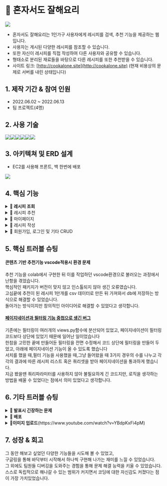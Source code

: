 # 📌 혼자서도 잘해요리
<img src="https://velog.velcdn.com/images/tasha_han_1234/post/cdea5acf-3f14-492d-a0be-7e5d87c81249/image.png">

- 혼자서도 잘해요리는 1인가구 사용자에게 레시피를 검색, 추천 기능을 제공하는 웹입니다.<br>
- 사용자는 게시된 다양한 레시피를 참조할 수 있습니다.<br>
- 또한 자신이 레시피를 직접 작성하여 다른 사용자와 공유할 수 있습니다.<br>
- 형태소로 분리된 재료들을 바탕으로 다른 레시피를 또한 추천받을 수 있습니다.<br>
- 사이트 링크: [http://cookalone.site](http://cookalone.site)
(현재 비용상의 문제로 서버를 내린 상태입니다)

## 1. 제작 기간 & 참여 인원
- 2022.06.02 ~ 2022.06.13
- 팀 프로젝트(4명)

## 2. 사용 기술
<div style="display:flex">
    <img src="https://img.shields.io/badge/Python-3776AB?style=for-the-badge&logo=Python&logoColor=white">
    <img src="https://img.shields.io/badge/Django-092E20?style=for-the-badge&logo=Django&logoColor=white">
      <img src="https://img.shields.io/badge/JavaScript-F7DF1E?style=for-the-badge&logo=JavaScript&logoColor=white">
    <img src="https://img.shields.io/badge/HTML5-E34F26?style=for-the-badge&logo=HTML5&logoColor=white">
      <img src="https://img.shields.io/badge/CSS3-1572B6?style=for-the-badge&logo=CSS3&logoColor=white">
      <img src="https://img.shields.io/badge/MySQL-4169E1?style=for-the-badge&logo=MySQL&logoColor=white">
</div>

## 3. 아키텍쳐 및 ERD 설계
- EC2를 사용해 프론트, 백 한번에 배포
<img src="https://velog.velcdn.com/images/tasha_han_1234/post/1cd07421-bafb-4b63-9a39-7926e41e7405/image.png">

## 4. 핵심 기능
<details close>
  <summary><b>📌 레시피 조회</b></summary>
- 사용자는 작성된 레시피의 목록을 조회하고, 목록 중 원하는 레시피 카드를 클릭하여 레시피의 상세 내용을 볼 수 있습니다.<br>
- 사용자는 조회한 레시피의 재료 및 조리시간, 난이도, 조리순서 등을 확인할 수 있습니다.<br>
- 사용자는 검색, 정렬, 필터 기능을 사용하여 원하는 레시피를 찾아서 확인할 수 있습니다.<br>
- 2000여개에 달하는 레시피를 서버 부하를 줄이며 보여주기 위해 장고 페이지네이션 기능을 사용했습니다.<br>
</details>
<details close>
  <summary>📌 레시피 추천</summary>
   Mecab 토크나이저를 사용해 레시피를 키워드로 나누고 이를 벡터모델을 사용해 유사한 다른 레시피를 추천했습니다. 결과적으로 96%이상에 육박하는 높은 정확도를 보였습니다.
</details>
<details close>
  <summary>📌 마이페이지</summary>
  -내가 작성한 글, 댓글, 북마크한 요리를 모아볼 수 있습니다<br>
  -랜덤한 요리 레시피 이미지가 뜨는 기능을 구현했습니다.  
</details>
<details close>
  <summary>📌 레시피 작성</summary>
- 로그인 한 사용자는 이미지를 포함한 레시피를 작성할 수 있습니다
- 로그인 한 사용자는 다른이용자가 작성한 게시물에 댓글을 작성 할 수 있으며, 좋아요도 달 수 있습니다
</details>
<details close>
  <summary>📌 회원가입, 로그인 및 기타 CRUD</summary>
- 사용자는 사이트 자체에서 회원가입과 로그인을 사용하여 웹에 접근할 수 있습니다.
- 회원가입은 아이디, 비밀번호, 닉네임을 기입하여 회원가입 버튼을 클릭해서 회원 데이터를 저장합니다. 
</details>


## 5. 핵심 트러블 슈팅

#### 콘텐츠 기반 추천기능 vscode적용시 환경 문제

추천 기능을 colab에서 구현한 뒤 이를 작업하던 vscode환경으로 불러오는 과정에서 난항을 겪었습니다.<br> 핵심적인 패키지가 버전이 맞지 않고 인스톨되지 않아 생긴 오류였습니다.<br> 고심끝에 추천이 된 레시피 1만개를 csv 데이터로 만든 뒤 가져와서 db에 저장하는 방식으로 해결할 수 있었습니다.<br> 돌아가는 방식이지만 창의적인 아이디어로 해결할 수 있었다고 생각합니다. <br>


#### [페이지네이션과 필터링 기능 중첩으로 생긴 버그](https://velog.io/@tasha_han_1234/%EC%8A%A4%ED%8C%8C%EB%A5%B4%ED%83%80-%EB%82%B4%EC%9D%BC%EB%B0%B0%EC%9B%80%EC%BA%A0%ED%94%84-612-%EC%9D%BC%EC%9A%94%EC%9D%BC)
    
기존에는 필터링이 여러개의 views.py함수에 분산되어 있었고, 페이지네이션이 필터링 코드보다 상단에 있었기 때문에 일어난 일이었습니다<br> 
한참을 고민한 끝에 만들어둔 필터링을 전면 수정해서 코드 상단에 필터링을 만들어 두었고, 아래에 페이지네이션 기능이 올 수 있도록 했습니다<br> 
서치를 했을 때,필터 기능을 사용했을 때,그냥 들어왔을 때 3가지 경우의 수를 나누고 각각의 결과에 따른 레시피 리스트 혹은 쿼리셋을 받아 페이지네이션을 통과하게 했습니다.<br> 
지금 봤을땐 쿼리파라미터를 사용하지 않아 불필요하게 긴 코드지만, 로직을 생각하는 방법을 배울 수 있었다는 점에서 의미 있었다고 생각합니다.


## 6. 기타 트러블 슈팅
<details close>
    <summary><b>📌 발표시 긴장하는 문제</b></summary>
  발표를 담당하게 되었는데 평소 발표할때 긴장하는 경우가 많아서 부담이 많이 되었습니다.
  대본 없이 자연스럽게 말할 수 있을것 같지 않아 대본을 2시간동안 입으로 소리내서 발표 연습을 했습니다. 
  발표를 무리 없이 끝낼 수 있었을 뿐만 아니라 주위 사람들에게 발표를 잘 한다는 평을 들을 수 있었습니다. 
</details>
<details close>
    <summary><b>📌 배포</b></summary>
  마지막 날에 배포를 하는데 아직 익숙하지 않아서 최대한 빠른 속도로 AWS강의를 듣고 
  사실 기본적인 [리눅스 명령어](https://velog.io/@tasha_han_1234/%EC%8A%A4%ED%8C%8C%EB%A5%B4%ED%83%80-%EB%82%B4%EC%9D%BC%EB%B0%B0%EC%9B%80%EC%BA%A0%ED%94%84-614-%EC%9E%A5%EA%B3%A0-%ED%94%84%EB%A1%9C%EC%A0%9D%ED%8A%B8-%EB%B0%9C%ED%91%9C%EC%A0%84%EB%82%A0)도 익숙하지 않았는데 이날 많이 배울 수 있었다.
</details>
<details close>
    <summary><b>📌이미지 업로드</b>(https://www.youtube.com/watch?v=YBdpKxFi4pM)</summary>
  당시 아직 imagefield, filefield를 사용해보지 못해 이미지 업로드 하는 전체 과정이 난이도 있게 다가왔다.
  처음으로 영어 유튜브 튜토리얼을 보고 따라해본 뒤 다른 팀원들에게 이미지 업로드에 대해 알려주는 시간을 가졌습니다
</details>


## 7. 성장 & 회고
그 동안 해보고 싶었던 다양한 기능들을 시도해 볼 수 있었고,<br> 구글링을 통해 바닥부터 시작해서 하나씩 구현해 나가는 재미를 느낄 수 있었습니다. <br>
그 외에도 팀원들 디버깅을 도와주는 경험을 통해 문제 해결 능력을 키울 수 있었습니다.<br>
스스로 독립적으로 해나갈 수 있는 범위가 커지면서 코딩에 대한 자신감도 커졌다는 점이 가장 가치있었습니다.<br> 


